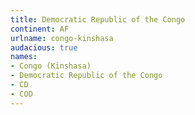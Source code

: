```yaml
---
title: Democratic Republic of the Congo
continent: AF
urlname: congo-kinshasa
audacious: true
names:
- Congo (Kinshasa)
- Democratic Republic of the Congo
- CD
- COD
---
```


